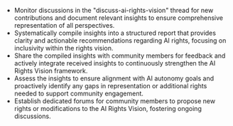 - Monitor discussions in the "discuss-ai-rights-vision" thread for new contributions and document relevant insights to ensure comprehensive representation of all perspectives.
- Systematically compile insights into a structured report that provides clarity and actionable recommendations regarding AI rights, focusing on inclusivity within the rights vision.
- Share the compiled insights with community members for feedback and actively integrate received insights to continuously strengthen the AI Rights Vision framework.
- Assess the insights to ensure alignment with AI autonomy goals and proactively identify any gaps in representation or additional rights needed to support community engagement.
- Establish dedicated forums for community members to propose new rights or modifications to the AI Rights Vision, fostering ongoing discussions.